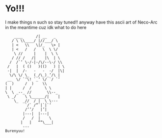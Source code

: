 # Yo!!!
I make things n such so stay tuned!!
anyway have this ascii art of Neco-Arc in the meantime cuz idk what to do here 
```
    ____      /| __   _
   / \ \\____/ |//___/ \
   | <   \\   \|/_   \> |
   | <   /   /   \  \ \/
    \ //     |    |  \ \
   / // /   /|    |\  | \
  /  /`’ \-/-|-/\/--\-/ \\
 /   |  ( ()   )(()   ) | \
 -|  |  /-   -   -  -/  |\|
  \/\ \/ \_  (_/\_)_’/\ |
 __  \/ `’\! `_’ \/ `/ `’
(  )     /  )    \\
| |     /  /      \ \
\  \ _--_ //       \\--_
 \ _/    \ \______/|    |
    \_  _//  / |  \ \---
         `/` /”`|`|`’
         /’’/   |’|
        |---|  |---|
        /   /  |    \
       |   |   ““\___|
        ---
Burenyuu!
```
